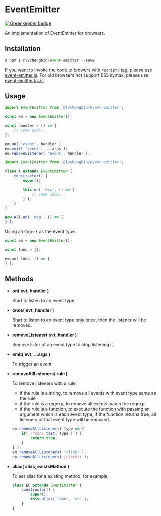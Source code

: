 # EventEmitter

[![Greenkeeper badge](https://badges.greenkeeper.io/LvChengbin/event-emitter.svg)](https://greenkeeper.io/)

An implementation of EventEmitter for browsers.

## Installation

```js
$ npm i @lvchengbin/event-emitter --save
```

If you want to invoke the code to browers with `<script>` tag, please use [event-emitter.js](https://github.com/LvChengbin/event-emitter/raw/master/dist/event-emitter.js). For old browsers not support ES5 syntax, please use [event-emitter.bc.js](https://raw.githubusercontent.com/LvChengbin/event-emitter/master/dist/event-emitter.bc.js).

## Usage

```js
import EventEmitter from '@lvchengbin/event-emitter';

const em = new EventEmitter();

const handler = () => {
    // some code...
};

em.on( 'event', handler );
em.emit( 'event', ...args );
em.removeListener( 'event', handler );
```

```js
import EventEmitter from '@lvchengbin/event-emitter';

class A extends EventEmitter {
    constructor() {
        super();

        this.on( 'xxx', () => {
            // some code...
        } );
    }
}

new A().on( 'msg', () => {
} );
```

Using an `Object` as the event type.

```js
const em = new EventEmitter();

const func = {};

em.on( func, () => {
} );
```

## Methods

 - **on( evt, handler )**

    Start to listen to an event type.


 - **once( evt, handler )**

    Start to listen to an event type only once, then the listener will be removed.

 - **removeListener( evt, handler )**

    Remove lister of an event type to stop listening it.

 - **emit( evt, ...args )**
    
    To trigger an event

 - **removeAllListeners( rule )**

    To remove listeners with a rule:
    
    - if the rule is a string, to remove all events with event type same as the rule
    - if the rule is a regexp, to remove all events match the regexp
    - if the rule is a function, to execute the function with passing an argument which is each event type, if the function returns true, all listeners of that event type will be removed.

    ```js
    em.removeAllListeners( type => {
        if( /^ss/i.test( type ) ) {
            return true;
        }
    } );
    em.removeAllListeners( 'click' );
    em.removeAllListeners( /click/i );
    ```
 - **alias( alias, existsMethod )**

    To set alias for a existing method, for example:

    ```js
    class EC extends EventEmitter {
        constructor() {
            super();
            this.alias( '$on', 'on' );
        }
    }
    ```
